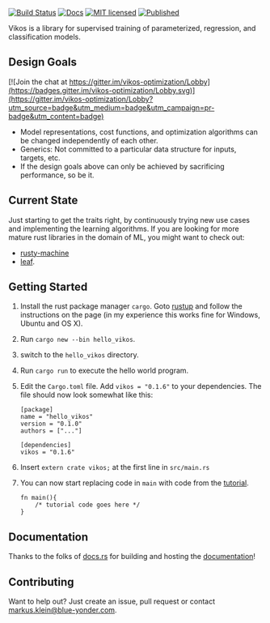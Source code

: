 [![Build Status](https://travis-ci.org/blue-yonder/vikos.svg?branch=master)](https://travis-ci.org/blue-yonder/vikos)
[![Docs](https://docs.rs/vikos/badge.svg)](https://docs.rs/vikos/)
[![MIT licensed](https://img.shields.io/github/license/mashape/apistatus.svg)](https://github.com/blue-yonder/vikos/blob/master/LICENSE)
[![Published](http://meritbadge.herokuapp.com/vikos)](https://crates.io/crates/vikos)

Vikos is a library for supervised training of parameterized, regression, and classification models.

Design Goals
------------

[![Join the chat at https://gitter.im/vikos-optimization/Lobby](https://badges.gitter.im/vikos-optimization/Lobby.svg)](https://gitter.im/vikos-optimization/Lobby?utm_source=badge&utm_medium=badge&utm_campaign=pr-badge&utm_content=badge)

* Model representations, cost functions, and optimization algorithms can be changed independently of each other.
* Generics: Not committed to a particular data structure for inputs, targets, etc.
* If the design goals above can only be achieved by sacrificing performance, so be it.

Current State
-------------

Just starting to get the traits right, by continuously trying new use cases
and implementing the learning algorithms. If you are looking for more mature
rust libraries in the domain of ML, you might want to check out:
* [rusty-machine]
* [leaf].

Getting Started
---------------

1. Install the rust package manager `cargo`. Goto [rustup] and follow the instructions on
   the page (in my experience this works fine for Windows, Ubuntu and OS X).
2. Run `cargo new --bin hello_vikos`.
3. switch to the `hello_vikos` directory.
4. Run `cargo run` to execute the hello world program.
5. Edit the `Cargo.toml` file. Add `vikos = "0.1.6"` to your dependencies. The file should
   now look somewhat like this:
   ```
   [package]
   name = "hello_vikos"
   version = "0.1.0"
   authors = ["..."]

   [dependencies]
   vikos = "0.1.6"
   ```
6. Insert `extern crate vikos;` at the first line in `src/main.rs`
7. You can now start replacing code in `main` with code from the [tutorial].

   ```
   fn main(){
       /* tutorial code goes here */
   }
   ```

Documentation
-------------

Thanks to the folks of [docs.rs] for building and hosting the [documentation]!

Contributing
------------

Want to help out? Just create an issue, pull request or contact markus.klein@blue-yonder.com.

[docs.rs]: https://docs.rs
[documentation]: https://docs.rs/vikos/
[tutorial]: https://docs.rs/vikos/0.1.6/vikos/tutorial/index.html
[rustup]:  http://www.rustup.rs
[rusty-machine]: https://github.com/AtheMathmo/rusty-machine
[leaf]: https://github.com/autumnai/leaf
